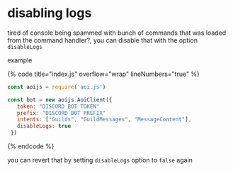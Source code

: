 # disabling logs

tired of console being spammed with bunch of commands that was loaded from the command handler?, you can disable that with the option `disableLogs`&#x20;

example

{% code title="index.js" overflow="wrap" lineNumbers="true" %}
```javascript
const aoijs = require('aoi.js')

const bot = new aoijs.AoiClient({
   token: "DISCORD BOT TOKEN"
   prefix: "DISCORD BOT PREFIX"
   intents: ["Guilds", "GuildMessages", "MessageContent"],
   disableLogs: true
 })
```
{% endcode %}

you can revert that by setting `disableLogs` option to `false` again

